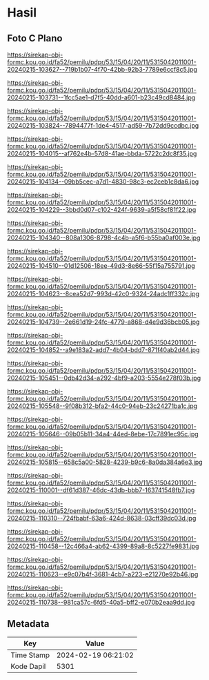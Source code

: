# Hasil

## Foto C Plano

https://sirekap-obj-formc.kpu.go.id/fa52/pemilu/pdpr/53/15/04/20/11/5315042011001-20240215-103627--719b1b07-4f70-42bb-92b3-7789e6ccf8c5.jpg

https://sirekap-obj-formc.kpu.go.id/fa52/pemilu/pdpr/53/15/04/20/11/5315042011001-20240215-103731--1fcc5ae1-d7f5-40dd-a601-b23c49cd8484.jpg

https://sirekap-obj-formc.kpu.go.id/fa52/pemilu/pdpr/53/15/04/20/11/5315042011001-20240215-103824--7894477f-1de4-4517-ad59-7b72dd9ccdbc.jpg

https://sirekap-obj-formc.kpu.go.id/fa52/pemilu/pdpr/53/15/04/20/11/5315042011001-20240215-104015--af762e4b-57d8-41ae-bbda-5722c2dc8f35.jpg

https://sirekap-obj-formc.kpu.go.id/fa52/pemilu/pdpr/53/15/04/20/11/5315042011001-20240215-104134--09bb5cec-a7d1-4830-98c3-ec2ceb1c8da6.jpg

https://sirekap-obj-formc.kpu.go.id/fa52/pemilu/pdpr/53/15/04/20/11/5315042011001-20240215-104229--3bbd0d07-c102-424f-9639-a5f58cf81f22.jpg

https://sirekap-obj-formc.kpu.go.id/fa52/pemilu/pdpr/53/15/04/20/11/5315042011001-20240215-104340--808a1306-8798-4c4b-a5f6-b55ba0af003e.jpg

https://sirekap-obj-formc.kpu.go.id/fa52/pemilu/pdpr/53/15/04/20/11/5315042011001-20240215-104510--01d12506-18ee-49d3-8e66-55f15a755791.jpg

https://sirekap-obj-formc.kpu.go.id/fa52/pemilu/pdpr/53/15/04/20/11/5315042011001-20240215-104623--8cea52d7-993d-42c0-9324-24adc1ff332c.jpg

https://sirekap-obj-formc.kpu.go.id/fa52/pemilu/pdpr/53/15/04/20/11/5315042011001-20240215-104739--2e661d19-24fc-4779-a868-d4e9d36bcb05.jpg

https://sirekap-obj-formc.kpu.go.id/fa52/pemilu/pdpr/53/15/04/20/11/5315042011001-20240215-104852--a9e183a2-add7-4b04-bdd7-871f40ab2d44.jpg

https://sirekap-obj-formc.kpu.go.id/fa52/pemilu/pdpr/53/15/04/20/11/5315042011001-20240215-105451--0db42d34-a292-4bf9-a203-5554e278f03b.jpg

https://sirekap-obj-formc.kpu.go.id/fa52/pemilu/pdpr/53/15/04/20/11/5315042011001-20240215-105548--9f08b312-bfa2-44c0-94eb-23c24271ba1c.jpg

https://sirekap-obj-formc.kpu.go.id/fa52/pemilu/pdpr/53/15/04/20/11/5315042011001-20240215-105646--09b05b11-34a4-44ed-8ebe-17c7891ec95c.jpg

https://sirekap-obj-formc.kpu.go.id/fa52/pemilu/pdpr/53/15/04/20/11/5315042011001-20240215-105815--658c5a00-5828-4239-b9c6-8a0da384a6e3.jpg

https://sirekap-obj-formc.kpu.go.id/fa52/pemilu/pdpr/53/15/04/20/11/5315042011001-20240215-110001--df61d387-46dc-43db-bbb7-163741548fb7.jpg

https://sirekap-obj-formc.kpu.go.id/fa52/pemilu/pdpr/53/15/04/20/11/5315042011001-20240215-110310--724fbabf-63a6-424d-8638-03cff39dc03d.jpg

https://sirekap-obj-formc.kpu.go.id/fa52/pemilu/pdpr/53/15/04/20/11/5315042011001-20240215-110458--12c466a4-ab62-4399-89a8-8c5227fe9831.jpg

https://sirekap-obj-formc.kpu.go.id/fa52/pemilu/pdpr/53/15/04/20/11/5315042011001-20240215-110623--e9c07b4f-3681-4cb7-a223-e21270e92b46.jpg

https://sirekap-obj-formc.kpu.go.id/fa52/pemilu/pdpr/53/15/04/20/11/5315042011001-20240215-110738--981ca57c-6fd5-40a5-bff2-e070b2eaa9dd.jpg


## Metadata

| Key        | Value               |
| ---------- | ------------------- |
| Time Stamp | 2024-02-19 06:21:02 |
| Kode Dapil | 5301                |



